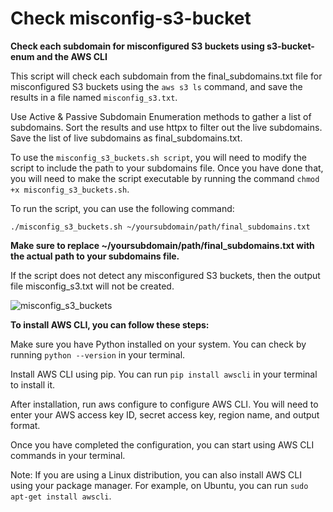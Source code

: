  # Check misconfig-s3-bucket

 **Check each subdomain for misconfigured S3 buckets using s3-bucket-enum and the AWS CLI**

 This script will check each subdomain from the final_subdomains.txt file for misconfigured S3 buckets using the `aws s3 ls` command, and save the results in a file named  `misconfig_s3.txt`.
 
Use Active & Passive Subdomain Enumeration methods to gather a list of subdomains. Sort the results and use httpx to filter out the live subdomains. Save the list of live subdomains as final_subdomains.txt.

To use the `misconfig_s3_buckets.sh script`, you will need to modify the script to include the path to your subdomains file. Once you have done that, you will need to make the script executable by running the command `chmod +x misconfig_s3_buckets.sh`.

To run the script, you can use the following command:

`./misconfig_s3_buckets.sh ~/yoursubdomain/path/final_subdomains.txt`

**Make sure to replace ~/yoursubdomain/path/final_subdomains.txt with the actual path to your subdomains file.**
 
 If the script does not detect any misconfigured S3 buckets, then the output file misconfig_s3.txt will not be created.

![misconfig_s3_buckets](https://user-images.githubusercontent.com/69983207/229280152-34565244-8d5d-460a-b48d-7ee0675f612a.png)


 **To install AWS CLI, you can follow these steps:**

 Make sure you have Python installed on your system. You can check by running `python --version` in your terminal.

 Install AWS CLI using pip. You can run `pip install awscli` in your terminal to install it.

 After installation, run aws configure to configure AWS CLI. You will need to enter your AWS access key ID, secret access key, region name, and output format.

 Once you have completed the configuration, you can start using AWS CLI commands in your terminal.

 Note: If you are using a Linux distribution, you can also install AWS CLI using your package manager. For example, on Ubuntu, you can run `sudo apt-get install awscli`.
